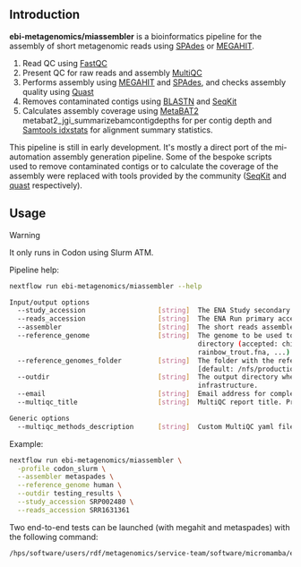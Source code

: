 ## Introduction

**ebi-metagenomics/miassembler** is a bioinformatics pipeline for the assembly of short metagenomic reads using [SPAdes](https://doi.org/10.1089/cmb.2012.0021) or [MEGAHIT](https://doi.org/10.1093/bioinformatics/btv033).

1. Read QC using [FastQC](https://www.bioinformatics.babraham.ac.uk/projects/fastqc/)
2. Present QC for raw reads and assembly [MultiQC](http://multiqc.info/)
3. Performs assembly using [MEGAHIT](https://github.com/voutcn/megahit) and [SPAdes](http://cab.spbu.ru/software/spades/), and checks assembly quality using [Quast](http://quast.sourceforge.net/quast)
4. Removes contaminated contigs using [BLASTN](https://blast.ncbi.nlm.nih.gov/Blast.cgi?CMD=Web&PAGE_TYPE=Blastdocs) and [SeqKit](https://bioinf.shenwei.me/seqkit/)
5. Calculates assembly coverage using [MetaBAT2](https://bitbucket.org/berkeleylab/metabat/src/master/) metabat2_jgi_summarizebamcontigdepths for per contig depth and [Samtools idxstats](http://www.htslib.org/doc/samtools-idxstats.html) for alignment summary statistics.

This pipeline is still in early development. It's mostly a direct port of the mi-automation assembly generation pipeline. Some of the bespoke scripts used to remove contaminated contigs or to calculate the coverage of the assembly were replaced with tools provided by the community ([SeqKit](https://doi.org/10.1371/journal.pone.0163962) and [quast](https://doi.org/10.1093/bioinformatics/btu153) respectively).

## Usage

> [!WARNING]
> It only runs in Codon using Slurm ATM.

Pipeline help:

```bash
nextflow run ebi-metagenomics/miassembler --help

Input/output options
  --study_accession                  [string]  The ENA Study secondary accession
  --reads_accession                  [string]  The ENA Run primary accession
  --assembler                        [string]  The short reads assembler (accepted: spades, metaspades, megahit) [default: metaspades for PE, megahit for SE]
  --reference_genome                 [string]  The genome to be used to clean the assembly, the genome will be taken from the Microbiome Informatics internal
                                               directory (accepted: chicken.fna, salmon.fna, cod.fna, pig.fna, cow.fna, mouse.fna, honeybee.fna,
                                               rainbow_trout.fna, ...) [default: human+phiX]
  --reference_genomes_folder         [string]  The folder with the reference genome blast indexes, defaults to the Microbiome Informatics internal directory
                                               [default: /nfs/production/rdf/metagenomics/pipelines/prod/assembly-pipeline/blast_dbs/]
  --outdir                           [string]  The output directory where the results will be saved. You have to use absolute paths to storage on Cloud
                                               infrastructure.
  --email                            [string]  Email address for completion summary.
  --multiqc_title                    [string]  MultiQC report title. Printed as page header, used for filename if not otherwise specified.

Generic options
  --multiqc_methods_description      [string]  Custom MultiQC yaml file containing HTML including a methods description.
```

Example:

```bash
nextflow run ebi-metagenomics/miassembler \
  -profile codon_slurm \
  --assembler metaspades \
  --reference_genome human \
  --outdir testing_results \
  --study_accession SRP002480 \
  --reads_accession SRR1631361
```

Two end-to-end tests can be launched (with megahit and metaspades) with the following command:
```bash
/hps/software/users/rdf/metagenomics/service-team/software/micromamba/envs/pytest/bin/pytest tests/workflows/ --verbose
```
